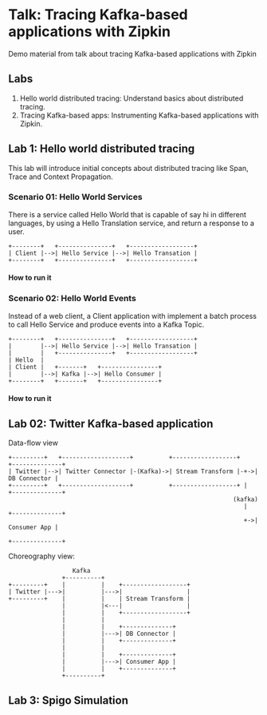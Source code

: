 # Talk: Tracing Kafka-based applications with Zipkin

Demo material from talk about tracing Kafka-based applications with Zipkin

## Labs

1. Hello world distributed tracing: Understand basics about distributed
   tracing.
2. Tracing Kafka-based apps: Instrumenting Kafka-based applications with
   Zipkin.
   
## Lab 1: Hello world distributed tracing

This lab will introduce initial concepts about distributed tracing like Span,
Trace and Context Propagation.

### Scenario 01: Hello World Services

There is a service called Hello World that is capable of say hi in different
languages, by using a Hello Translation service, and return a response to
a user.

```
+--------+   +---------------+   +------------------+
| Client |-->| Hello Service |-->| Hello Transation |
+--------+   +---------------+   +------------------+
```

#### How to run it

### Scenario 02: Hello World Events

Instead of a web client, a Client application with implement a batch process 
to call Hello Service and produce events into a Kafka Topic.


```
+--------+   +---------------+   +------------------+
|        |-->| Hello Service |-->| Hello Transation |
|        |   +---------------+   +------------------+
| Hello  |
| Client |   +-------+   +----------------+
|        |-->| Kafka |-->| Hello Consumer |
+--------+   +-------+   +----------------+
```

#### How to run it

## Lab 02: Twitter Kafka-based application

Data-flow view

```
+---------+   +-------------------+          +------------------+    +--------------+
| Twitter |-->| Twitter Connector |-(Kafka)->| Stream Transform |-+->| DB Connector |
+---------+   +-------------------+          +------------------+ |  +--------------+
                                                               (kafka)
                                                                  |  +--------------+
                                                                  +->| Consumer App |
                                                                     +--------------+
```

Choreography view:

```
                  Kafka
               +----------+
+---------+    |          |    +------------------+
| Twitter |--->|          |--->|                  |
+---------+    |          |    | Stream Transform |
               |          |<---|                  |
               |          |    +------------------+
               |          |
               |          |    +--------------+
               |          |--->| DB Connector |
               |          |    +--------------+
               |          |
               |          |    +--------------+
               |          |--->| Consumer App |
               |          |    +--------------+
               +----------+
```

## Lab 3: Spigo Simulation


